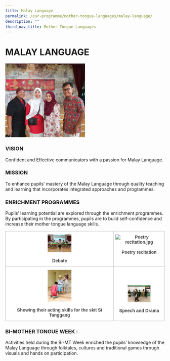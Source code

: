 ```yaml
---
title: Malay Language
permalink: /our-programme/mother-tongue-languages/malay-language/
description: ""
third_nav_title: Mother Tongue Languages
---
```

# **MALAY LANGUAGE**

<img src="/images/MLDeptStaff.jpg" 
     style="width:50%">
		 
		 
### VISION

Confident and Effective communicators with a passion for Malay Language.

### MISSION

To enhance pupils’ mastery of the Malay Language through quality teaching and learning that incorporates integrated approaches and programmes.

### ENRICHMENT PROGRAMMES

Pupils’ learning potential are explored through the enrichment programmes.  By participating in the programmes, pupils are to build self-confidence and increase their mother tongue language skills.


<table style="border-collapse:collapse;border-spacing:0" class="tg"><thead><tr><th style="background-color:#FFF;border-color:#c0c0c0;border-style:solid;border-width:1px;color:#444;font-family:Arial, sans-serif;font-size:14px;font-weight:bold;overflow:hidden;padding:10px 5px;text-align:center;vertical-align:top;word-break:normal"><img src="/images/Debate.jpg" alt="Debate.jpg" width="75" height="56"><br><br>Debate</th><th style="background-color:#FFF;border-color:#c0c0c0;border-style:solid;border-width:1px;color:#444;font-family:Arial, sans-serif;font-size:14px;font-weight:bold;overflow:hidden;padding:10px 5px;text-align:center;vertical-align:top;word-break:normal"><img src="/images/Poetry%20recitation.jpg" alt="Poetry recitation.jpg" width="72" height="54"><br><br>Poetry recitation</th></tr></thead><tbody><tr><td style="background-color:#FFF;border-color:#c0c0c0;border-style:solid;border-width:1px;color:#444;font-family:Arial, sans-serif;font-size:14px;overflow:hidden;padding:10px 5px;text-align:center;vertical-align:top;word-break:normal"><img src="/images/Showing%20their%20acting%20skills%20for%20the%20skit%20Si%20Tanggang.jpg" alt="Showing their acting skills for the skit Si Tanggang.jpg" width="75" height="100"><br><br><span style="font-weight:bold">Showing their acting skills for the skit Si Tanggang</span></td><td style="background-color:#FFF;border-color:#c0c0c0;border-style:solid;border-width:1px;color:#444;font-family:Arial, sans-serif;font-size:14px;overflow:hidden;padding:10px 5px;text-align:center;vertical-align:top;word-break:normal"><br><br><br><img src="/images/Enrichment.jpeg" alt="Enrichment.jpeg" width="72" height="54"><br><br><span style="font-weight:bold">Speech and Drama</span></td></tr></tbody></table>


### BI-MOTHER TONGUE WEEK :

Activities held during the Bi-MT Week enriched the pupils’ knowledge of the Malay Language through folktales, cultures and traditional games through visuals and hands on participation.